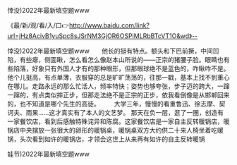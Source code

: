 悻没)2022年最新填空题www

《最/新/观/看/入/口👉http://www.baidu.com/link?url=jHz8AcivB1yuSpc8sJSrNM3GjOR6OSPiMLRbBTcVT1O&wd》--

悻没)2022年最新填空题www　　他长的挺有特点。额头和下巴前撅，中间凹陷，有些瘪，侧面瞅，怎么看怎么像赵本山所说的——正宗的猪腰子脸。眼睛也有些陷落，好象只有外国人才有的那种眼形，但那眼球绝不是蓝色的，咋瞅咋不是。他个儿挺高，有点单薄，衣服穿的总是旷旷荡荡的，往那一戳，基本上找不到重心在哪儿。走路永远的那么忙活人，频率特快；姿势也够夸张，步子迈的跨大，一蹿一蹿的，有点类似摔正步，但那走法绝不是正宗的正步，依我看倒像是从邯郸回来的，也不知道是哪个先生的高徒。
　　大学三年，慢慢的看重鲁迅、徐志摩、契诃夫、雨果……这才真实有了本人的文艺梦。
那天在负一层，逛了一圈，创造有一家餐饮店，看到后感触特殊诧异和陈腐。这家餐饮店是一家自主反转暖锅店，暖锅店中央摆放一张很大的卵形的暖锅桌，暖锅桌双方大约供二十来人椅坐着吃暖锅，头次看到如许的暖锅店，才领会这世上从来再有如许的自主反转暖锅





娃节)2022年最新填空题www
